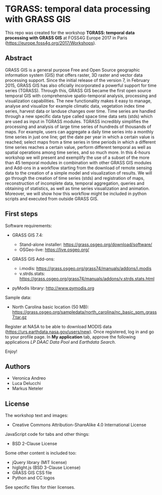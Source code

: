 TGRASS: temporal data processing with GRASS GIS
===============================================

This repo was created for the workshop **TGRASS: temporal data processing with GRASS GIS** at FOSS4G Europe 2017 in Paris (https://europe.foss4g.org/2017/Workshops).

Abstract
--------

GRASS GIS is a general purpose Free and Open Source geographic information system (GIS) that offers raster, 3D raster and vector data processing support. Since the initial release of the version 7, in February 2015, GRASS GIS has also oficially incorporated a powerful support for time series (TGRASS). Through this, GRASS GIS became the first open source temporal GIS with comprehensive spatio-temporal analysis, processing and visualization capabilities. The new functionality makes it easy to manage, analyse and visualize for example climatic data, vegetation index time series, harvest data or landuse changes over time.
Time series are handled through a new specific data type called space time data sets (stds) which are used as input in TGRASS modules. TGRASS incredibly simplifies the processing and analysis of large time series of hundreds of thousands of maps. For example, users can aggregate a daily time series into a monthly time series in just one line; get the date per year in which a certain value is reached; select maps from a time series in time periods in which a different time series reaches a certain value, perform different temporal as well as spatial operations among time series, and so much more.
In this 4-hours workshop we will present and exemplify the use of a subset of the more than 45 temporal modules in combination with other GRASS GIS modules and Add-ons in a workflow starting from the download of remote sensing data to the creation of a simple model and visualization of results. We will go through the creation of time series (stds) and registration of maps, reconstruction of incomplete data, temporal aggregation, queries and obtaining of statistics, as well as  time series visualization and animation. Moreover, we will show how this workflow might be included in python scripts and executed from outside GRASS GIS. 

First steps
-----------

Software requirements:
* GRASS GIS 7.4: 
  * Stand-alone installer: https://grass.osgeo.org/download/software/
  * OSGeo-live: https://live.osgeo.org/
 
* GRASS GIS Add-ons: 
  * i.modis: https://grass.osgeo.org/grass74/manuals/addons/i.modis
  * v.strds.stats: https://grass.osgeo.org/grass74/manuals/addons/v.strds.stats.html

* pyModis library: http://www.pymodis.org

Sample data:
* North Carolina basic location (50 MB): https://grass.osgeo.org/sampledata/north_carolina/nc_basic_spm_grass7.tar.gz

Register at NASA to be able to download MODIS data (https://urs.earthdata.nasa.gov/users/new). Once registered, log in and go to your profile page. In **My application** tab, approve the following applications *LP DAAC Data Pool* and *Earthdata Search*.

Enjoy! 

Authors
-------

* Veronica Andreo
* Luca Delucchi
* Markus Neteler

License
-------

The workshop text and images:

* Creative Commons Attribution-ShareAlike 4.0 International License

JavaScript code for tabs and other things:

* BSD 2-Clause License

Some other content is included too:

* jQuery library (MIT license)
* higlight.js (BSD 3-Clause License)
* GRASS GIS CSS file
* Python and CC logos

See specific files for thier licenses.
